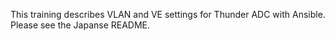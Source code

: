 This training describes VLAN and VE settings for Thunder ADC with Ansible. Please see the Japanse README.
